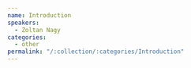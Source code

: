 ```yaml
---
name: Introduction
speakers:
  - Zoltan Nagy
categories:
  - other
permalink: "/:collection/:categories/Introduction"
---
```


<!-- ##### :tv: [Watch Live Recording!]() -->